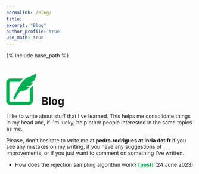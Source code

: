 ```yaml
---
permalink: /blog/
title:
excerpt: "Blog"
author_profile: true
use_math: true
---
```


{% include base_path %}

<h1 style="margin-bottom:0.5em"><img src="/images/picto_blog.svg" width="80px" style="margin-right:15px">Blog</h1>

I like to write about stuff that I've learned. This helps me consolidate things
in my head and, if I'm lucky, help other people interested in the same topics
as me. 

Please, don't hesitate to write me at <span style="font-weight:bold">
pedro.rodrigues at inria dot fr</span> if you see any mistakes on my writing, 
if you have any suggestions of improvements, or if you just want to comment on
something I've written.

- How does the rejection sampling algorithm work? <a href="/posts/rejection-sampling" style="color:#00b050; font-weight:bold;">[post]</a> (24 June 2023) 
